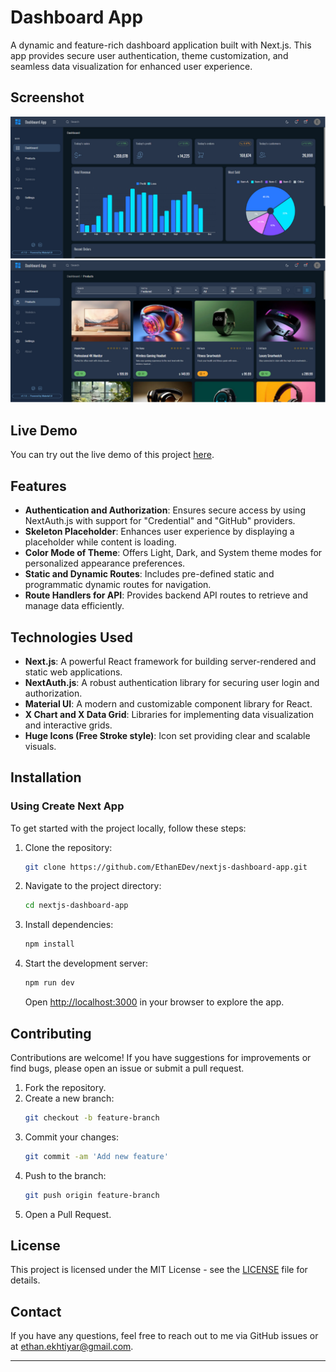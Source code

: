 # Dashboard App
A dynamic and feature-rich dashboard application built with Next.js. This app provides secure user authentication, theme customization, and seamless data visualization for enhanced user experience.  

## Screenshot  
![Todo List Screenshot](./screenshot.png)  <!-- Replace with the path to your screenshot image -->

## Live Demo  
You can try out the live demo of this project [here](https://nextjs-dashboard-app-mui.vercel.app/).

## Features  
- **Authentication and Authorization**: Ensures secure access by using NextAuth.js with support for "Credential" and "GitHub" providers.  
- **Skeleton Placeholder**: Enhances user experience by displaying a placeholder while content is loading.  
- **Color Mode of Theme**: Offers Light, Dark, and System theme modes for personalized appearance preferences.  
- **Static and Dynamic Routes**: Includes pre-defined static and programmatic dynamic routes for navigation.  
- **Route Handlers for API**: Provides backend API routes to retrieve and manage data efficiently.  

## Technologies Used  
- **Next.js**: A powerful React framework for building server-rendered and static web applications.  
- **NextAuth.js**: A robust authentication library for securing user login and authorization.  
- **Material UI**: A modern and customizable component library for React.  
- **X Chart and X Data Grid**: Libraries for implementing data visualization and interactive grids.  
- **Huge Icons (Free Stroke style)**: Icon set providing clear and scalable visuals.  

## Installation  

### Using Create Next App  
To get started with the project locally, follow these steps:  

1. Clone the repository:  
   ```bash  
   git clone https://github.com/EthanEDev/nextjs-dashboard-app.git  
   ```  

2. Navigate to the project directory:  
   ```bash  
   cd nextjs-dashboard-app  
   ```  

3. Install dependencies:  
   ```bash  
   npm install  
   ```  

4. Start the development server:  
   ```bash  
   npm run dev  
   ```  

   Open [http://localhost:3000](http://localhost:3000) in your browser to explore the app.  

## Contributing  
Contributions are welcome! If you have suggestions for improvements or find bugs, please open an issue or submit a pull request.  

1. Fork the repository.  
2. Create a new branch:  
   ```bash  
   git checkout -b feature-branch  
   ```  
3. Commit your changes:  
   ```bash  
   git commit -am 'Add new feature'  
   ```  
4. Push to the branch:  
   ```bash  
   git push origin feature-branch  
   ```  
5. Open a Pull Request.  

## License  
This project is licensed under the MIT License - see the [LICENSE](./LICENSE) file for details.  

## Contact  
If you have any questions, feel free to reach out to me via GitHub issues or at ethan.ekhtiyar@gmail.com.  

---
